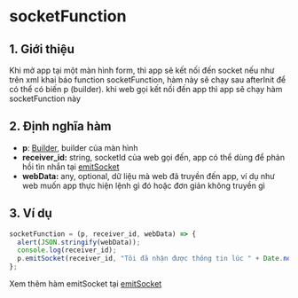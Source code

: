 # socketFunction

## 1. Giới thiệu

Khi mở app tại một màn hình form, thì app sẽ kết nối đến socket nếu như trên xml khai báo function socketFunction, hàm này sẽ chạy sau afterInit để có thể có biến p (builder). khi web gọi kết nối đến app thì app sẽ chạy hàm socketFunction này

## 2. Định nghĩa hàm

* **p**: [Builder](../class/builder.md), builder của màn hình
* **receiver\_id:** string, socketId của web gọi đến, app có thể dùng để phản hồi tìn nhắn tại [emitSocket](../builder/phuong-thuc/emitsocket.md)
* **webData:** any, optional, dữ liệu mà web đã truyền đến app, ví dụ như web muốn app thực hiện lệnh gì đó hoặc đơn giản không truyền gì

## 3. Ví dụ

```javascript
socketFunction = (p, receiver_id, webData) => {
  alert(JSON.stringify(webData));
  console.log(receiver_id);
  p.emitSocket(receiver_id, "Tôi đã nhận được thông tin lúc " + Date.now());
};

```

Xem thêm hàm emitSocket tại [emitSocket](../builder/phuong-thuc/emitsocket.md)

